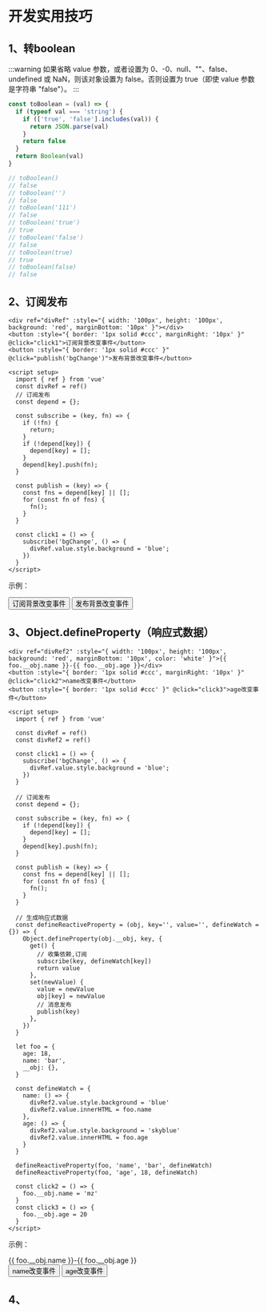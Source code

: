 # 开发实用技巧
## 1、转boolean
:::warning
如果省略 value 参数，或者设置为 0、-0、null、""、false、undefined 或 NaN，则该对象设置为 false。否则设置为 true（即使 value 参数是字符串 "false"）。
:::

```js
const toBoolean = (val) => {
  if (typeof val === 'string') {
    if (['true', 'false'].includes(val)) {
      return JSON.parse(val)
    }
    return false
  }
  return Boolean(val)
}

// toBoolean()
// false
// toBoolean('')
// false
// toBoolean('111')
// false
// toBoolean('true')
// true
// toBoolean('false')
// false
// toBoolean(true)
// true
// toBoolean(false)
// false
```
## 2、订阅发布
```vue
<div ref="divRef" :style="{ width: '100px', height: '100px', background: 'red', marginBottom: '10px' }"></div>
<button :style="{ border: '1px solid #ccc', marginRight: '10px' }" @click="click1">订阅背景改变事件</button>
<button :style="{ border: '1px solid #ccc' }" @click="publish('bgChange')">发布背景改变事件</button>

<script setup>
  import { ref } from 'vue'
  const divRef = ref()
  // 订阅发布
  const depend = {};

  const subscribe = (key, fn) => {
    if (!fn) {
      return;
    }
    if (!depend[key]) {
      depend[key] = [];
    }
    depend[key].push(fn);
  }

  const publish = (key) => {
    const fns = depend[key] || [];
    for (const fn of fns) {
      fn();
    }
  }

  const click1 = () => {
    subscribe('bgChange', () => {
      divRef.value.style.background = 'blue';
    })
  }
</script>
```

示例：

<div ref="divRef" :style="{ width: '100px', height: '100px', background: 'red', marginBottom: '10px' }"></div>
<button :style="{ border: '1px solid #ccc', marginRight: '10px' }" @click="click1">订阅背景改变事件</button>
<button :style="{ border: '1px solid #ccc' }" @click="publish('bgChange')">发布背景改变事件</button>

## 3、Object.defineProperty（响应式数据）

```vue
<div ref="divRef2" :style="{ width: '100px', height: '100px', background: 'red', marginBottom: '10px', color: 'white' }">{{ foo.__obj.name }}-{{ foo.__obj.age }}</div>
<button :style="{ border: '1px solid #ccc', marginRight: '10px' }" @click="click2">name改变事件</button>
<button :style="{ border: '1px solid #ccc' }" @click="click3">age改变事件</button>

<script setup>
  import { ref } from 'vue'

  const divRef = ref()
  const divRef2 = ref()

  const click1 = () => {
    subscribe('bgChange', () => {
      divRef.value.style.background = 'blue';
    })
  }

  // 订阅发布
  const depend = {};

  const subscribe = (key, fn) => {
    if (!depend[key]) {
      depend[key] = [];
    }
    depend[key].push(fn);
  }

  const publish = (key) => {
    const fns = depend[key] || [];
    for (const fn of fns) {
      fn();
    }
  }

  // 生成响应式数据
  const defineReactiveProperty = (obj, key='', value='', defineWatch = {}) => {
    Object.defineProperty(obj.__obj, key, {
      get() {
        // 收集依赖,订阅
        subscribe(key, defineWatch[key])
        return value
      },
      set(newValue) {
        value = newValue
        obj[key] = newValue
        // 消息发布
        publish(key)
      },
    })
  }

  let foo = {
    age: 18,
    name: 'bar',
    __obj: {},
  }

  const defineWatch = {
    name: () => {
      divRef2.value.style.background = 'blue'
      divRef2.value.innerHTML = foo.name
    },
    age: () => {
      divRef2.value.style.background = 'skyblue'
      divRef2.value.innerHTML = foo.age
    }
  }

  defineReactiveProperty(foo, 'name', 'bar', defineWatch)
  defineReactiveProperty(foo, 'age', 18, defineWatch)

  const click2 = () => {
    foo.__obj.name = 'mz'
  }
  const click3 = () => {
    foo.__obj.age = 20
  }
</script>
```

示例：
<div ref="divRef2" :style="{ width: '100px', height: '100px', background: 'red', marginBottom: '10px', color: 'white' }">{{ foo.__obj.name }}-{{ foo.__obj.age }}</div>
<button :style="{ border: '1px solid #ccc', marginRight: '10px' }" @click="click2">name改变事件</button>
<button :style="{ border: '1px solid #ccc' }" @click="click3">age改变事件</button>

## 4、

<script setup>
  import { ref } from 'vue'

  const divRef = ref()
  const divRef2 = ref()

  const click1 = () => {
    subscribe('bgChange', () => {
      divRef.value.style.background = 'blue';
    })
  }

  // 订阅发布
  const depend = {};

  const subscribe = (key, fn) => {
    if (!depend[key]) {
      depend[key] = [];
    }
    depend[key].push(fn);
  }

  const publish = (key) => {
    const fns = depend[key] || [];
    for (const fn of fns) {
      fn();
    }
  }

  // 生成响应式数据
  const defineReactiveProperty = (obj, key='', value='', defineWatch = {}) => {
    Object.defineProperty(obj.__obj, key, {
      get() {
        // 收集依赖,订阅
        subscribe(key, defineWatch[key])
        return value
      },
      set(newValue) {
        value = newValue
        obj[key] = newValue
        // 消息发布
        publish(key)
      },
    })
  }

  let foo = {
    age: 18,
    name: 'bar',
    __obj: {},
  }

  const defineWatch = {
    name: () => {
      divRef2.value.style.background = 'blue'
      divRef2.value.innerHTML = foo.name
    },
    age: () => {
      divRef2.value.style.background = 'skyblue'
      divRef2.value.innerHTML = foo.age
    }
  }

  defineReactiveProperty(foo, 'name', 'bar', defineWatch)
  defineReactiveProperty(foo, 'age', 18, defineWatch)

  const click2 = () => {
    foo.__obj.name = 'mz'
  }
  const click3 = () => {
    foo.__obj.age = 20
  }
</script>